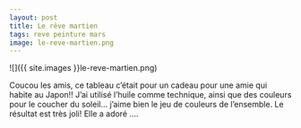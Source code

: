 ```yaml
---
layout: post
title: Le rêve martien
tags: reve peinture mars
image: le-reve-martien.png
---
```

![]({{ site.images }}le-reve-martien.png)

Coucou les amis, ce tableau c’était pour un cadeau pour une amie qui habite au Japon!! J’ai utilisé l’huile comme technique, ainsi que des couleurs pour le coucher du soleil… j’aime bien le jeu de couleurs de l’ensemble. Le résultat est très joli! Elle a adoré ….